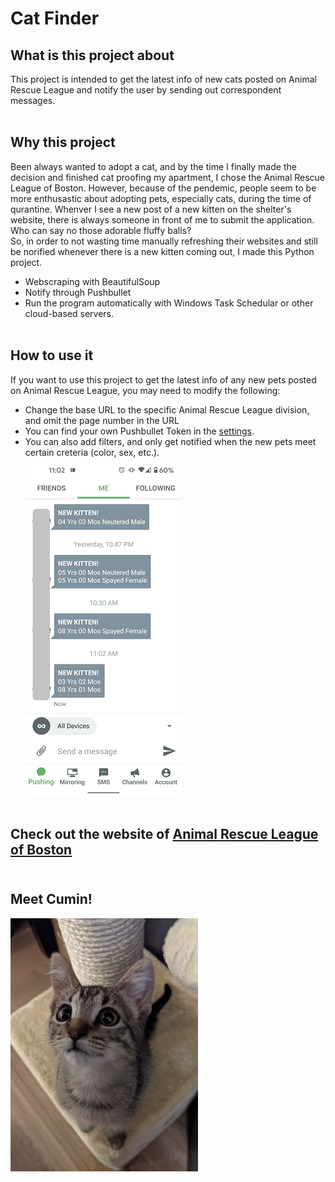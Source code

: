 # Cat Finder <br>

## What is this project about
This project is intended to get the latest info of new cats posted on Animal Rescue League and notify the user by sending out correspondent messages.<br><br>

## Why this project
Been always wanted to adopt a cat, and by the time I finally made the decision and finished cat proofing my apartment, I chose the Animal Rescue League of Boston. However, because of the pendemic, people seem to be more enthusastic about adopting pets, especially cats, during the time of qurantine. Whenver I see a new post of a new kitten on the shelter's website, there is always someone in front of me to submit the application. Who can say no those adorable fluffy balls? <br>
So, in order to not wasting time manually refreshing their websites and still be norified whenever there is a new kitten coming out, I made this Python project. <br>
* Webscraping with BeautifulSoup<br>
* Notify through Pushbullet<br>
* Run the program automatically with Windows Task Schedular or other cloud-based servers. <br><br>

## How to use it
If you want to use this project to get the latest info of any new pets posted on Animal Rescue League, you may need to modify the following: <br>
* Change the base URL to the specific Animal Rescue League division, and omit the page number in the URL<br>
* You can find your own Pushbullet Token in the [settings](https://www.pushbullet.com/#settings).<br>
* You can also add filters, and only get notified when the new pets meet certain creteria (color, sex, etc.). <br>
![](./Screenshot_pushbullet.png)<br><br>

## Check out the website of [Animal Rescue League of Boston](https://www.arlboston.org/)<br><br>

## Meet Cumin!
![](./kitten1.jpg)
